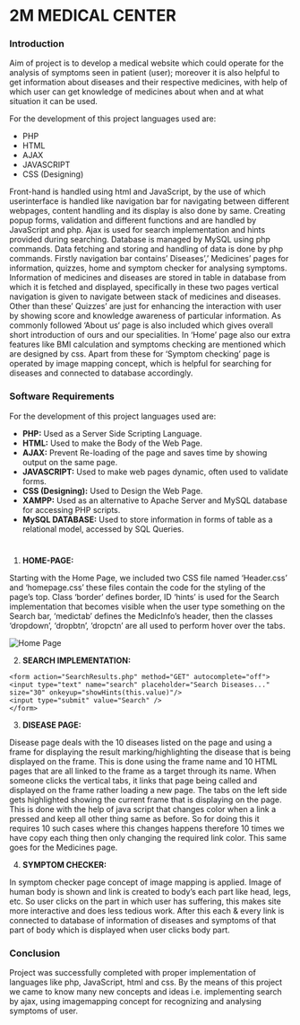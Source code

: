 # 2M MEDICAL CENTER

### Introduction

Aim of project is to develop a medical website which could operate for the
analysis of symptoms seen in patient (user); moreover it is also helpful to get
information about diseases and their respective medicines, with help of which
user can get knowledge of medicines about when and at what situation it can be
used.

For the development of this project languages used are:

* PHP
* HTML
* AJAX
* JAVASCRIPT
* CSS (Designing)

Front-hand is handled using html and JavaScript, by the use of which userinterface is handled like navigation bar for navigating between different
webpages, content handling and its display is also done by same. Creating popup forms, validation and different functions and are handled by JavaScript and
php. Ajax is used for search implementation and hints provided during
searching. Database is managed by MySQL using php commands. Data fetching
and storing and handling of data is done by php commands. Firstly navigation bar contains’ Diseases’,’ Medicines’ pages for information,
quizzes, home and symptom checker for analysing symptoms. Information of
medicines and diseases are stored in table in database from which it is fetched
and displayed, specifically in these two pages vertical navigation is given to
navigate between stack of medicines and diseases. Other than these’ Quizzes’
are just for enhancing the interaction with user by showing score and knowledge
awareness of particular information. As commonly followed ‘About us‘ page is
also included which gives overall short introduction of ours and our specialities.
In ‘Home’ page also our extra features like BMI calculation and symptoms
checking are mentioned which are designed by css. Apart from these for
‘Symptom checking’ page is operated by image mapping concept, which is
helpful for searching for diseases and connected to database accordingly.


### Software Requirements

For the development of this project languages used are:

* **PHP:** Used as a Server Side Scripting Language.
* **HTML:** Used to make the Body of the Web Page.
* **AJAX:** Prevent Re-loading of the page and saves time by showing
output on the same page.
* **JAVASCRIPT:** Used to make web pages dynamic, often used to
validate forms.
* **CSS (Designing):** Used to Design the Web Page.
* **XAMPP:** Used as an alternative to Apache Server and MySQL
database for accessing PHP scripts.
* **MySQL DATABASE:** Used to store information in forms of table as a
relational model, accessed by SQL Queries.

#
1. **HOME-PAGE:**

Starting with the Home Page, we included two CSS file named ‘Header.css’
and ‘homepage.css’ these files contain the code for the styling of the page’s
top. Class ‘border’ defines border, ID ‘hints’ is used for the Search
implementation that becomes visible when the user type something on the
Search bar, ‘medictab’ defines the MedicInfo’s header, then the classes
‘dropdown’, ‘dropbtn’, ‘dropctn’ are all used to perform hover over the tabs.

![Home Page](homepage.png)

2. **SEARCH IMPLEMENTATION:**

```
<form action="SearchResults.php" method="GET" autocomplete="off">
<input type="text" name="search" placeholder="Search Diseases..." size="30" onkeyup="showHints(this.value)"/>
<input type="submit" value="Search" />
</form>
```



3. **DISEASE PAGE:**

Disease page deals with the 10 diseases listed on the page and using a frame for
displaying the result marking/highlighting the disease that is being displayed on the frame. This is done using the frame name and 10 HTML pages that are all
linked to the frame as a target through its name. When someone clicks the
vertical tabs, it links that page being called and displayed on the frame rather
loading a new page. The tabs on the left side gets highlighted showing the
current frame that is displaying on the page. This is done with the help of java
script that changes color when a link a pressed and keep all other thing same as
before. So for doing this it requires 10 such cases where this changes happens
therefore 10 times we have copy each thing then only changing the required link
color. This same goes for the Medicines page. 


4. **SYMPTOM CHECKER:**

In symptom checker page concept of image mapping is applied. Image of
human body is shown and link is created to body’s each part like head, legs, etc.
So user clicks on the part in which user has suffering, this makes site more
interactive and does less tedious work. After this each & every link is connected
to database of information of diseases and symptoms of that part of body which
is displayed when user clicks body part.



### Conclusion

Project was successfully completed with proper implementation of languages
like php, JavaScript, html and css. By the means of this project we came to
know many new concepts and ideas i.e. implementing search by ajax, using
imagemapping concept for recognizing and analysing symptoms of user.

